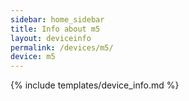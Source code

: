 ```yaml
---
sidebar: home_sidebar
title: Info about m5
layout: deviceinfo
permalink: /devices/m5/
device: m5
---
```

{% include templates/device_info.md %}
